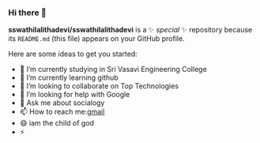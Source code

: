 ### Hi there 👋


**sswathilalithadevi/sswathilalithadevi** is a ✨ _special_ ✨ repository because its `README.md` (this file) appears on your GitHub profile.

Here are some ideas to get you started:

- 🔭 I’m currently studying  in Sri Vasavi Engineering College
- 🌱 I’m currently learning github
- 👯 I’m looking to collaborate on Top Technologies
- 🤔 I’m looking for help with Google
- 💬 Ask me about socialogy
- 📫 How to reach me:[gmail](sswathilalithadevi369@gmail.com)
- 😄 iam the child of god
- ⚡ 

